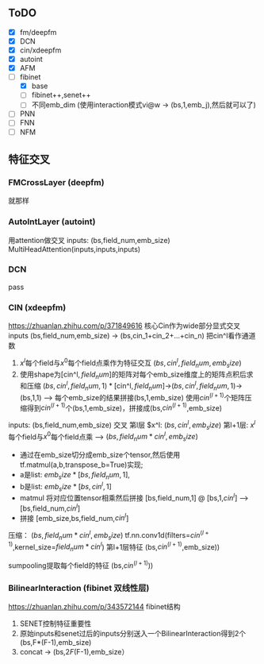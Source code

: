 ## ToDO
- [x] fm/deepfm
- [x] DCN
- [x] cin/xdeepfm
- [x] autoint
- [x] AFM
- [ ] fibinet
  - [x] base
  - [ ] fibinet++,senet++
  - [ ] 不同emb_dim (使用interaction模式vi@w -> (bs,1,emb_j),然后就可以了)
- [ ] PNN
- [ ] FNN
- [ ] NFM

## 特征交叉

### FMCrossLayer (deepfm)
就那样

### AutoIntLayer (autoint)

用attention做交叉
inputs: (bs,field_num,emb_size)
MultiHeadAttention(inputs,inputs,inputs)

### DCN
pass

### CIN (xdeepfm)
https://zhuanlan.zhihu.com/p/371849616
核心Cin作为wide部分显式交叉
inputs (bs,field_num,emb_size) -> (bs,cin_1+cin_2+...+cin_n)
把cin^l看作通道数
1. $x^l$每个field与$x^0$每个field点乘作为特征交互 $(bs,cin^l,field_num,emb_size)$
2. 使用shape为$[$cin^l$,field_num]$的矩阵对每个emb_size维度上的矩阵点积后求和压缩
    $(bs,cin^l,field_num,1) * [$cin^l$,field_num]$->$(bs,cin^l,field_num,1)$->(bs,1,1)
    --> 每个emb_size的结果拼接(bs,1,emb_size)
    使用$cin^(l+1)$个矩阵压缩得到$cin^(l+1)$个(bs,1,emb_size)，拼接成(bs,$cin^(l+1)$,emb_size)

inputs: (bs,field_num,emb_size)
交叉
第l层 $x^l: $(bs,cin^l,emb_size)$
第l+1层:
$x^l$每个field与$x^0$每个field点乘 --> $(bs,field_num*cin^l,emb_size)$
- 通过在emb_size切分成emb_size个tensor,然后使用 tf.matmul(a,b,transpose_b=True)实现;
- a是list: $emb_size*[bs,field_num,1]$,
- b是list: $emb_size*[bs,cin^l,1]$
- matmul 将对应位置tensor相乘然后拼接 [bs,field_num,1] @ [bs,1,$cin^l$] --> [bs,field_num,$cin^l$]
- 拼接 [emb_size,bs,field_num,$cin^l$]

压缩：
$(bs,field_num*cin^l,emb_size)$
tf.nn.conv1d(filters=$cin^(l+1)$,kernel_size=$field_num*cin^l$)
第l+1层特征
(bs,$cin^(l+1)$,emb_size))

sumpooling提取每个field的特征
(bs,$cin^(l+1)$))

### BilinearInteraction (fibinet 双线性层)
https://zhuanlan.zhihu.com/p/343572144
fibinet结构
1. SENET控制特征重要性
2. 原始inputs和senet过后的inputs分别送入一个BilinearInteraction得到2个(bs,F*(F-1),emb_size)
3. concat -> (bs,2*F*(F-1),emb_size）
